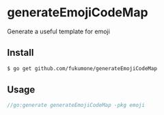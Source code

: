 generateEmojiCodeMap
====================

Generate a useful template for emoji

## Install

```bash
$ go get github.com/fukumone/generateEmojiCodeMap
```

## Usage

```go
//go:generate generateEmojiCodeMap -pkg emoji
```
